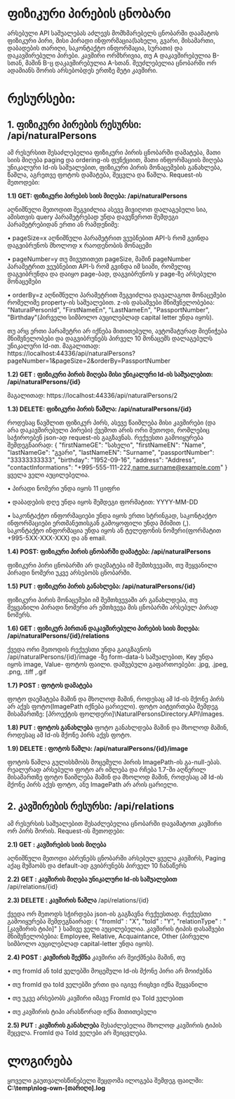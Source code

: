 # ფიზიკური პირების ცნობარი

არსებული API საშუალებას აძლევს მომხმარებელს ცნობარში დაამატოს ფიზიკური პირი, მისი პირადი ინფორმაცია(სახელი, გვარი, მისამართი, დაბადების თარიღი, საკონტაქტო ინფორმაცია, სურათი) და დაკავშირებული პირები. კავშირი ორმხრივია, თუ A დაკავშირებულია B-სთან, მაშინ B-ც დაკავშირებულია A-სთან. შეუძლებელია ცნობარში ორ ადამიანს შორის არსებობდეს ერთზე მეტი კავშირი.

# რესურსები:


## 1. ფიზიკური პირების რესურსი: /api/naturalPersons


ამ რესურსით შესაძლებელია ფიზიკური პირის ცნობარში დამატება, მათი სიის მიღება paging და ordering-ის ფუნქციით, მათი ინფორმაციის მიღება უნიკალური Id-ის საშუალებით, ფიზიკური პირის მონაცემების განახლება, წაშლა, აგრეთვე ფოტოს დამატება, შეცვლა და წაშლა.
Request-ის მეთოდები:

**1.1) GET: ფიზიკური პირების სიის მიღება: /api/naturalPersons**


აღნიშნული მეთოდით შეგვიძლია ასევე მივიღოთ დალაგებული სია, ამისთვის query პარამეტრებად უნდა დავუწეროთ შემდეგი პარამეტრებიდან ერთი ან რამდენიმე:

•	pageSize=x აღნიშნული პარამეტრით ვეუბნებით API-ს რომ გვინდა დაგვიბრუნოს მხოლოდ x რაოდენობის მონაცემი

•	pageNumber=y თუ მივუთითეთ pageSize, მაშინ pageNumber პარამეტრით ვეუბნებით API-ს რომ გვინდა იმ სიაში, რომელიც დაგვიბრუნდა და დაიყო page-ბად, დაგვიბრუნოს y page-ზე არსებული მონაცემები

•	orderBy=z აღნიშნული პარამეტრით შეგვიძლია დავალაგოთ მონაცემები რომელიმე property-ის საშუალებით. z-ის დასაშვები მნიშვნელობებია: "NaturalPersonId", "FirstNameEn", "LastNameEn", "PassportNumber", "Birthday"(პირველი სიმბოლო აუცილებლად capital letter უნდა იყოს).


თუ არც ერთი პარამეტრი არ იქნება მითითებული, ავტომატურად მიენიჭება მნიშვნელობები და დაგვიბრუნებს პირველ 10 მონაცემს დალაგებულს უნიკალური Id-ით.
მაგალითად: https://localhost:44336/api/naturalPersons?pageNumber=1&pageSize=2&orderBy=PassportNumber

**1.2) GET : ფიზიკური პირის მიღება მისი უნიკალური Id-ის საშუალებით: /api/naturalPersons/{id}**

მაგალითად: https://localhost:44336/api/naturalPersons/2

**1.3) DELETE: ფიზიკური პირის წაშლა: /api/naturalPersons/{id}**

როდესაც წავშლით ფიზიკურ პირს, ასევე წაიშლება მისი კავშირები (და არა დაკავშირებული პირები)
ქვემოთ არის ორი მეთოდი, რომლებიც საჭიროებენ json-ად request-ის გაგზავნას. რექუესთი გამოიყურება შემდეგნაირად:
{
	"firstNameGE": "სახელი",
	"firstNameEN": "Name",
	"lastNameGe": "გვარი",
	"lastNameEN": "Surname",
	"passportNumber": "33333333333",
	"birthday": "1952-09-16",
	"address": "Address",
	"contactInformations": "+995-555-111-222,name.surname@example.com"
}
ყველა ველი აუცილებელია. 

•	პირადი ნომერი უნდა იყოს 11 ციფრი

•	დაბადების დღე უნდა იყოს შემდეგი ფორმატით: YYYY-MM-DD

•	საკონტაქტო ინფორმაციები უნდა იყოს ერთი სტრინგად, საკონტაქტო ინფორმაციები ერთმანეთისგან გამოყოფილი უნდა მძიმით (,). საკონტაქტო ინფორმაცია უნდა იყოს ან ტელეფონის ნომერი(ფორმატით +995-5XX-XXX-XXX) და ან email.

**1.4) POST: ფიზიკური პირის ცნობარში დამატება: /api/naturalPersons**

ფიზიკური პირი ცნობარში არ დაემატება იმ შემთხვევაში, თუ შეყვანილი პირადი ნომერი უკვე არსებობს ცნობარში.

**1.5) PUT : ფიზიკური პირის განახლება: /api/naturalPersons/{id}**

ფიზიკური პირის მონაცემები იმ შემთხვევაში არ განახლდება, თუ შეყვანილი პირადი ნომერი არ ემთხვევა მის ცნობარში არსებულ პირად ნომერს.

**1.6) GET : ფიზიკურ პირთან დაკავშირებული პირების სიის მიღება: /api/naturalPersons/{id}/relations**

ქვედა ორი მეთოდის რექუესთი უნდა გაიგზავნოს 
/api/naturalPersons/{id}/image -ზე
form-data-ს საშუალებით, Key უნდა იყოს image, Value- ფოტოს ფაილი. დაშვებული გაფართოებები:  .jpg,  .jpeg,  .png, .tiff ,.gif

**1.7) POST : ფოტოს დამატება**

ფოტო დაემატება მაშინ და მხოლოდ მაშინ, როდესაც ამ Id-ის მქონე პირს არ აქვს ფოტო(ImagePath იქნება ცარიელი). ფოტო აიტვირთება შემდეგ მისამართზე: [პროექტის ფოლდერი]\NaturalPersonsDirectory.API\Images. 

**1.8) PUT : ფოტოს განახლება**
ფოტო განახლდება მაშინ და მხოლოდ მაშინ, როდესაც ამ Id-ის მქონე პირს აქვს ფოტო.

**1.9) DELETE : ფოტოს წაშლა: /api/naturalPersons/{id}/image**

ფოტოს წაშლა გულისხმობს მოცემული პირის ImagePath-ის გა-null-ებას. რეალურად არსებული ფოტო არ იშლება და რჩება 1.7-ში აღწერილ მისამართზე
ფოტო წაიშლება მაშინ და მხოლოდ მაშინ, როდესაც ამ Id-ის მქონე პირს აქვს ფოტო, ანუ ImagePath არ არის ცარიელი. 


## 2. კავშირების რესურსი: /api/relations

ამ რესურსის საშუალებით შესაძლებელია ცნობარში დავამატოთ კავშირი ორ პირს შორის. 
Request-ის მეთოდები:

**2.1) GET : კავშირების სიის მიღება**

აღნიშნული მეთოდი აბრუნებს ცნობარში არსებულ ყველა კავშირს, Paging აქაც მუშაობს და default-ად გვიბრუნებს პირველ 10 ჩანაწერს

**2.2) GET : კავშირის მიღება უნიკალური Id-ის საშუალებით**
/api/relations/{id}

**2.3) DELETE : კავშირის წაშლა**
/api/relations/{id}

ქვედა ორ მეთოდს სჭირდება json-ის გაგზავნა რექუესთად. რექუესთი გამოიყურება შემდეგნაირად:
{
    "fromId" : "X",
    "toId" : "Y",
    "relationType" : "[კავშირის ტიპი]"
}
სამივე ველი აუცილებელია. კავშირის ტიპის დასაშვები მნიშვნელობებია: Employee, Relative, Acquaintance, Other (პირველი სიმბოლო აუცილებლად capital-letter უნდა იყოს).

**2.4) POST : კავშირის შექმნა**
კავშირი არ შეიქმნება მაშინ, თუ

•	თუ fromId ან toId ველებში მოცემული Id-ის მქონე პირი არ მოიძებნა

•	თუ fromId და toId ველებში ერთი და იგივე რიცხვი იქნა შეყვანილი

•	თუ უკვე არსებობს კავშირი იმავე FromId და ToId ველებით

•	თუ კავშირის ტიპი არასწორად იქნა მითითებული

**2.5) PUT : კავშირის განახლება**
შესაძლებელია მხოლოდ კავშირის ტიპის შეცვლა. FromId და ToId ველები არ შეიცვლება.

# ლოგირება
ყოველი გაუთვალისწინებელი შეცდომა ილოგება შემდეგ ფაილში: 
**C:\temp\nlog-own-[თარიღი].log**
